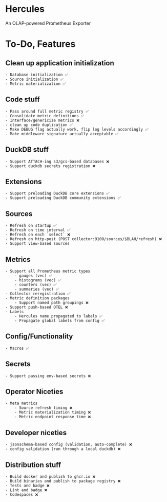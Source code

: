 # Hercules
An OLAP-powered Prometheus Exporter

# To-Do, Features
## Clean up application initialization
    - Database initialization ✅
    - Source initialization ✅
    - Metric materialization ✅

## Code stuff
    - Pass around full metric registry ✅
    - Consolidate metric definitions ✅
    - Interface/genericize metrics ❌
    - clean up code duplication ✅
    - Make DEBUG flag actually work, flip log levels accordingly ✅
    - Make middleware signature actually acceptable ✅

## DuckDB stuff
    - Support ATTACH-ing s3/gcs-based databases ❌
    - Support duckdb secrets registration ❌

## Extensions
    - Support preloading DuckDB core extensions ✅
    - Support preloading DuckDB community extensions ✅

## Sources
    - Refresh on startup ✅
    - Refresh on time interval ✅
    - Refresh on each `select` ❌
    - Refresh on http-post (POST collector:9100/sources/$BLAH/refresh) ❌
    - Support view-based sources

## Metrics
    - Support all Prometheus metric types
        - gauges (vec) ✅
        - histograms (vec) ✅
        - counters (vec) ✅
        - summaries (vec) ✅
    - Collector reregistration ✅
    - Metric definition packages
        - Support named path groupings ❌
    - Support push-based OTEL ❌
    - Labels
        - Hercules name propagated to labels ✅
        - Propagate global labels from config ✅

## Config/Functionality
    - Macros ✅

## Secrets
    - Support passing env-based secrets ❌

## Operator Niceties
    - Meta metrics
        - Source refresh timing ❌
        - Metric materialization timing ❌
        - Metric endpoint response time ❌

## Developer niceties
    - jsonschema-based config (validation, auto-complete) ❌
    - config validation (run through a local duckdb) ❌

## Distribution stuff
    - Build docker and publish to ghcr.io ❌
    - Build binaries and publish to package registry ❌
    - Tests and badge ❌
    - Lint and badge ❌
    - Codespaces ❌
